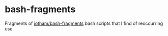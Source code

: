 # bash-fragments
Fragments of [jotham/bash-fragments](https://github.com/jotham/bash-fragments) bash scripts that I find of reoccurring use.
